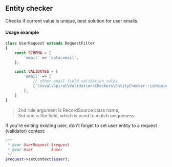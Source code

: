 ## Entity checker
Checks if current value is unique, best solution for user emails.

#### Usage example
```php
class UserRequest extends RequestFilter
{
    const SCHEMA = [
        'email' => 'data:email',
    ];

    const VALIDATES = [
        'email' => [
            // other email field validation rules
            ['\Vvval\Spiral\Validation\Checkers\EntityChecker::isUnique', UserSource::class, 'email'],
        ],
    ]
}
```
> 2nd rule argument is RecordSource class name,<br/> 3rd one is the field, which is used to match uniqueness.

If you're editing existing user, don't forget to set user entity to a request (validator) context:
```php
/**
 * @var UserRequest $request
 * @var User        $user
 */
$request->setContext($user);
```